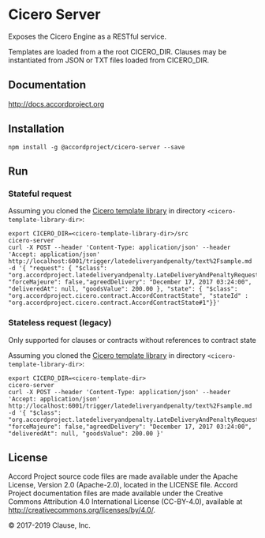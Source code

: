# Cicero Server

Exposes the Cicero Engine as a RESTful service.

Templates are loaded from a the root CICERO_DIR. Clauses may be instantiated from JSON or TXT files loaded from CICERO_DIR.

## Documentation

http://docs.accordproject.org

## Installation

```
npm install -g @accordproject/cicero-server --save
```

## Run

### Stateful request

Assuming you cloned the [Cicero template library](https://github.com/accordproject/cicero-template-library) in directory `<cicero-template-library-dir>`:

```
export CICERO_DIR=<cicero-template-library-dir>/src
cicero-server
curl -X POST --header 'Content-Type: application/json' --header 'Accept: application/json' http://localhost:6001/trigger/latedeliveryandpenalty/text%2Fsample.md -d '{ "request": { "$class": "org.accordproject.latedeliveryandpenalty.LateDeliveryAndPenaltyRequest", "forceMajeure": false,"agreedDelivery": "December 17, 2017 03:24:00", "deliveredAt": null, "goodsValue": 200.00 }, "state": { "$class": "org.accordproject.cicero.contract.AccordContractState", "stateId" : "org.accordproject.cicero.contract.AccordContractState#1"}}'
```

### Stateless request (legacy)

Only supported for clauses or contracts without references to contract state

Assuming you cloned the [Cicero template library](https://github.com/accordproject/cicero-template-library) in directory `<cicero-template-library-dir>`:

```
export CICERO_DIR=<cicero-template-dir>
cicero-server
curl -X POST --header 'Content-Type: application/json' --header 'Accept: application/json' http://localhost:6001/trigger/latedeliveryandpenalty/text%2Fsample.md -d '{ "$class": "org.accordproject.latedeliveryandpenalty.LateDeliveryAndPenaltyRequest", "forceMajeure": false,"agreedDelivery": "December 17, 2017 03:24:00", "deliveredAt": null, "goodsValue": 200.00 }'
```

## License <a name="license"></a>
Accord Project source code files are made available under the Apache License, Version 2.0 (Apache-2.0), located in the LICENSE file. Accord Project documentation files are made available under the Creative Commons Attribution 4.0 International License (CC-BY-4.0), available at http://creativecommons.org/licenses/by/4.0/.

© 2017-2019 Clause, Inc.
